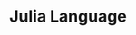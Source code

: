 ---
blog: https://julialang.org/blog/
git: https://github.com/JuliaLang
guide: https://github.com/JuliaLang/www.julialang.org/tree/master/images
logohandle: julialang
other:
- name: Discourse
  url: https://discourse.julialang.org/
slack: https://julialang.slack.com/
sort: julialang
title: Julia Language
website: https://julialang.org/
wikipedia: https://en.wikipedia.org/wiki/Julia_(programming_language)
youtube: https://youtube.com/JuliaLanguage
---